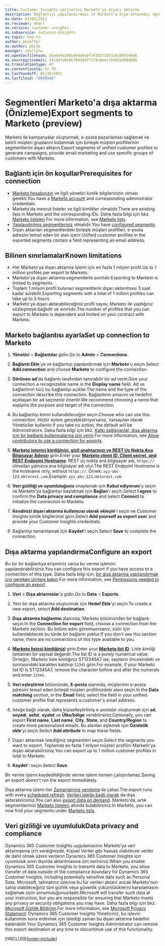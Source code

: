 ```yaml
---
title: Customer Insights verilerini Marketo'ya dışarı aktarma
description: Bağlantıyı yapılandırmayı ve Marketo'a dışa aktarmayı öğrenin.
ms.date: 03/03/2021
ms.reviewer: mhart
ms.service: customer-insights
ms.subservice: audience-insights
ms.topic: how-to
author: pkieffer
ms.author: philk
manager: shellyha
ms.openlocfilehash: b5a644e286bd44d4ebf7d1837255326c005b48d6
ms.sourcegitcommit: 74cd4fa9cbb784d9dff174c0eec7b4dcb408d66b
ms.translationtype: HT
ms.contentlocale: tr-TR
ms.lasthandoff: 05/18/2021
ms.locfileid: "6059340"
---
```

# <a name="export-segments-to-marketo-preview"></a><span data-ttu-id="e1f33-103">Segmentleri Marketo'a dışa aktarma (Önizleme)</span><span class="sxs-lookup"><span data-stu-id="e1f33-103">Export segments to Marketo (preview)</span></span>

<span data-ttu-id="e1f33-104">Marketo ile kampanyalar oluşturmak, e-posta pazarlaması sağlamak ve belirli müşteri gruplarını kullanmak için birleşik müşteri profillerinin segmentlerini dışarı aktarın.</span><span class="sxs-lookup"><span data-stu-id="e1f33-104">Export segments of unified customer profiles to generate campaigns, provide email marketing and use specific groups of customers with Marketo.</span></span>

## <a name="prerequisites-for-connection"></a><span data-ttu-id="e1f33-105">Bağlantı için ön koşullar</span><span class="sxs-lookup"><span data-stu-id="e1f33-105">Prerequisites for connection</span></span>

-   <span data-ttu-id="e1f33-106">[Marketo hesabınızın](https://login.marketo.com/) ve ilgili yönetici kimlik bilgilerinizin olması gerekir.</span><span class="sxs-lookup"><span data-stu-id="e1f33-106">You have a [Marketo account](https://login.marketo.com/) and corresponding administrator credentials.</span></span>
-   <span data-ttu-id="e1f33-107">Marketo'da mevcut listeler ve ilgili kimlikler olmalıdır.</span><span class="sxs-lookup"><span data-stu-id="e1f33-107">There are existing lists in Marketo and the corresponding IDs.</span></span> <span data-ttu-id="e1f33-108">Daha fazla bilgi için bkz. [Marketo listeleri](https://docs.marketo.com/display/public/DOCS/Understanding+Static+Lists).</span><span class="sxs-lookup"><span data-stu-id="e1f33-108">For more information, see [Marketo lists](https://docs.marketo.com/display/public/DOCS/Understanding+Static+Lists).</span></span>
-   <span data-ttu-id="e1f33-109">[Yapılandırılmış segmentleriniz](segments.md) olmalıdır.</span><span class="sxs-lookup"><span data-stu-id="e1f33-109">You have [configured segments](segments.md).</span></span>
-   <span data-ttu-id="e1f33-110">Dışarı aktarılan segmentlerdeki birleşik müşteri profilleri, e-posta adresini temsil eden bir alan içerir.</span><span class="sxs-lookup"><span data-stu-id="e1f33-110">Unified customer profiles in the exported segments contain a field representing an email address.</span></span>

## <a name="known-limitations"></a><span data-ttu-id="e1f33-111">Bilinen sınırlamalar</span><span class="sxs-lookup"><span data-stu-id="e1f33-111">Known limitations</span></span>

- <span data-ttu-id="e1f33-112">Her Marketo'ya dışarı aktarma işlemi için en fazla 1 milyon profil.</span><span class="sxs-lookup"><span data-stu-id="e1f33-112">Up to 1 million profiles per export to Marketo.</span></span>
- <span data-ttu-id="e1f33-113">Marketo'ya dışarı aktarma segmentlerle sınırlıdır.</span><span class="sxs-lookup"><span data-stu-id="e1f33-113">Exporting to Marketo is limited to segments.</span></span>
- <span data-ttu-id="e1f33-114">Toplam 1 milyon profil bulunan segmentlerin dışarı aktarılması 3 saat kadar sürebilir.</span><span class="sxs-lookup"><span data-stu-id="e1f33-114">Exporting segments with a total of 1 million profiles can take up to 3 hours.</span></span> 
- <span data-ttu-id="e1f33-115">Marketo'ya dışarı aktarabileceğiniz profil sayısı, Marketo ile yaptığınız sözleşmeye bağlıdır ve sınırlıdır.</span><span class="sxs-lookup"><span data-stu-id="e1f33-115">The number of profiles that you can export to Marketo is dependent and limited on your contract with Marketo.</span></span>

## <a name="set-up-connection-to-marketo"></a><span data-ttu-id="e1f33-116">Marketo bağlantısı ayarla</span><span class="sxs-lookup"><span data-stu-id="e1f33-116">Set up connection to Marketo</span></span>

1. <span data-ttu-id="e1f33-117">**Yönetici** > **Bağlantılar** gidin.</span><span class="sxs-lookup"><span data-stu-id="e1f33-117">Go to **Admin** > **Connections**.</span></span>

1. <span data-ttu-id="e1f33-118">**Bağlantı Ekle**'ye ve bağlantıyı yapılandırmak için **Marketo**'u seçin.</span><span class="sxs-lookup"><span data-stu-id="e1f33-118">Select **Add connection** and choose **Marketo** to configure the connection.</span></span>

1. <span data-ttu-id="e1f33-119">**Görünen ad**'da bağlantı tarafından tanınabilir bir ad verin.</span><span class="sxs-lookup"><span data-stu-id="e1f33-119">Give your connection a recognizable name in the **Display name** field.</span></span> <span data-ttu-id="e1f33-120">Ad ve bağlantının türü bu bağlantıyı açıklar.</span><span class="sxs-lookup"><span data-stu-id="e1f33-120">The name and the type of the connection describe this connection.</span></span> <span data-ttu-id="e1f33-121">Bağlantının amacını ve hedefini açıklayan bir ad seçmeniz önerilir.</span><span class="sxs-lookup"><span data-stu-id="e1f33-121">We recommend choosing a name that explains the purpose and target of the connection.</span></span>

1. <span data-ttu-id="e1f33-122">Bu bağlantıyı kimin kullanabileceğini seçin.</span><span class="sxs-lookup"><span data-stu-id="e1f33-122">Choose who can use this connection.</span></span> <span data-ttu-id="e1f33-123">Hiçbir eylem gerçekleştiriyorsanız, varsayılan olarak Yöneticiler kullanılır.</span><span class="sxs-lookup"><span data-stu-id="e1f33-123">If you take no action, the default will be Administrators.</span></span> <span data-ttu-id="e1f33-124">Daha fazla bilgi için bkz. [Katkı sağlayanlar, dışa aktarma için bir bağlantı kullanmalarına izin verin](connections.md#allow-contributors-to-use-a-connection-for-exports).</span><span class="sxs-lookup"><span data-stu-id="e1f33-124">For more information, see [Allow contributors to use a connection for exports](connections.md#allow-contributors-to-use-a-connection-for-exports).</span></span>

1. <span data-ttu-id="e1f33-125">**[Marketo istemci kimliğinizi, gizli anahtarınızı ve REST Uç Nokta Ana Bilgisayar Adınızı](https://developers.marketo.com/rest-api/authentication/)** girin.</span><span class="sxs-lookup"><span data-stu-id="e1f33-125">Enter your **[Marketo client ID, Client secret, and REST Endpoint Hostname](https://developers.marketo.com/rest-api/authentication/)**.</span></span> <span data-ttu-id="e1f33-126">REST uç nokta ana bilgisayar adı, `https://` olmadan yalnızca ana bilgisayar adı olur.</span><span class="sxs-lookup"><span data-stu-id="e1f33-126">The REST Endpoint Hostname is the hostname only, without `https://`.</span></span> <span data-ttu-id="e1f33-127">Örnek: `xyz-abc-123.mktorest.com`.</span><span class="sxs-lookup"><span data-stu-id="e1f33-127">Example: `xyz-abc-123.mktorest.com`.</span></span> 

1. <span data-ttu-id="e1f33-128">**Veri gizliliği ve uyumluluğunu** onaylamak için **Kabul ediyorum**'u seçin ve Marketo'ya bağlantıyı başlatmak için **Bağlan**'ı seçin.</span><span class="sxs-lookup"><span data-stu-id="e1f33-128">Select **I agree** to confirm the **Data privacy and compliance** and select **Connect** to initialize the connection to Marketo.</span></span>

1. <span data-ttu-id="e1f33-129">**Kendinizi dışarı aktarma kullanıcısı olarak ekleyin**'i seçin ve Customer Insights kimlik bilgilerinizi girin.</span><span class="sxs-lookup"><span data-stu-id="e1f33-129">Select **Add yourself as export user** and provide your Customer Insights credentials.</span></span>

1. <span data-ttu-id="e1f33-130">Bağlantıyı tamamlamak için **Kaydet**'i seçin.</span><span class="sxs-lookup"><span data-stu-id="e1f33-130">Select **Save** to complete the connection.</span></span>

## <a name="configure-an-export"></a><span data-ttu-id="e1f33-131">Dışa aktarma yapılandırma</span><span class="sxs-lookup"><span data-stu-id="e1f33-131">Configure an export</span></span>

<span data-ttu-id="e1f33-132">Bu tür bir bağlantıya erişiminiz varsa bu verme işlemini yapılandırabilirsiniz.</span><span class="sxs-lookup"><span data-stu-id="e1f33-132">You can configure this export if you have access to a connection of this type.</span></span> <span data-ttu-id="e1f33-133">Daha fazla bilgi için, [bir dışa aktarma yapılandırmak için gereken izinlere bakın](export-destinations.md#set-up-a-new-export).</span><span class="sxs-lookup"><span data-stu-id="e1f33-133">For more information, see [Permissions needed to configure an export](export-destinations.md#set-up-a-new-export).</span></span>

1. <span data-ttu-id="e1f33-134">**Veri** > **Dışa aktarmalar**'a gidin.</span><span class="sxs-lookup"><span data-stu-id="e1f33-134">Go to **Data** > **Exports**.</span></span>

1. <span data-ttu-id="e1f33-135">Yeni bir dışa aktarma oluşturmak için **Hedef Ekle**'yi seçin.</span><span class="sxs-lookup"><span data-stu-id="e1f33-135">To create a new export, select **Add destination**.</span></span>

1. <span data-ttu-id="e1f33-136">**Dışa aktarma bağlantısı** alanında, Marketo bölümünden bir bağlantı seçin.</span><span class="sxs-lookup"><span data-stu-id="e1f33-136">In the **Connection for export** field, choose a connection from the Marketo section.</span></span> <span data-ttu-id="e1f33-137">Bu bölüm adını göremiyorsanız, sizin için kullanılabilecek bu türde bir bağlantı yoktur.</span><span class="sxs-lookup"><span data-stu-id="e1f33-137">If you don't see this section name, there are no connections of this type available to you.</span></span>

1. <span data-ttu-id="e1f33-138">**[Marketo listesi kimliğinizi](https://docs.marketo.com/display/public/DOCS/Understanding+Static+Lists)** girin.</span><span class="sxs-lookup"><span data-stu-id="e1f33-138">Enter your **[Marketo list ID](https://docs.marketo.com/display/public/DOCS/Understanding+Static+Lists)**.</span></span> <span data-ttu-id="e1f33-139">Liste kimliği tamamen bir sayısal değerdir.</span><span class="sxs-lookup"><span data-stu-id="e1f33-139">The list ID is a purely numerical value.</span></span> <span data-ttu-id="e1f33-140">Örneğin, Marketo liste kimliğiniz ST12345A7 ise, sayıların öncesindeki ve sonrasındaki karakteri kaldırıp `12345` girin.</span><span class="sxs-lookup"><span data-stu-id="e1f33-140">For example, if your Marketo list ID is ST12345A7, remove the character before and after the numerals and enter `12345`.</span></span> 

1. <span data-ttu-id="e1f33-141">**Veri eşleştirme** bölümünde, **E-posta** alanında, müşterinin e-posta adresini temsil eden birleşik müşteri profilinizdeki alanı seçin.</span><span class="sxs-lookup"><span data-stu-id="e1f33-141">In the **Data matching** section, in the **Email** field, select the field in your unified customer profile that represents a customer's email address.</span></span> 

1. <span data-ttu-id="e1f33-142">Isteğe bağlı olarak, daha kişiselleştirilmiş e-postalar oluşturmak için **ad**, **soyadı**, **şehir**, **eyalet** ve **Ülke/bölge** verebilirsiniz.</span><span class="sxs-lookup"><span data-stu-id="e1f33-142">Optionally, you can export **First name**, **Last name**, **City**, **State**, and **Country/Region**  to create more personalized emails.</span></span> <span data-ttu-id="e1f33-143">Bu alanları eşlemek için **Öznitelik ekle**'yi seçin.</span><span class="sxs-lookup"><span data-stu-id="e1f33-143">Select **Add attribute** to map these fields.</span></span>

1. <span data-ttu-id="e1f33-144">Dışarı aktarmak istediğiniz segmentleri seçin.</span><span class="sxs-lookup"><span data-stu-id="e1f33-144">Select the segments you want to export.</span></span> <span data-ttu-id="e1f33-145">Toplamda en fazla 1 milyon müşteri profilini Marketo'ya dışarı aktarabilirsiniz.</span><span class="sxs-lookup"><span data-stu-id="e1f33-145">You can export up to 1 million customer profiles in total to Marketo.</span></span>

1. <span data-ttu-id="e1f33-146">**Kaydet**'i seçin.</span><span class="sxs-lookup"><span data-stu-id="e1f33-146">Select **Save**.</span></span>

<span data-ttu-id="e1f33-147">Bir verme işlemi kaydedildiğinde verme işlemi hemen çalıştırılamaz.</span><span class="sxs-lookup"><span data-stu-id="e1f33-147">Saving an export doesn't run the export immediately.</span></span>

<span data-ttu-id="e1f33-148">Dışa aktarma işlemi her [Zamanlanmış yenileme](system.md#schedule-tab) ile çalışır.</span><span class="sxs-lookup"><span data-stu-id="e1f33-148">The export runs with every [scheduled refresh](system.md#schedule-tab).</span></span> <span data-ttu-id="e1f33-149">[Verileri isteğe bağlı olarak](export-destinations.md#run-exports-on-demand) da dışa aktarabilirsiniz.</span><span class="sxs-lookup"><span data-stu-id="e1f33-149">You can also [export data on demand](export-destinations.md#run-exports-on-demand).</span></span> <span data-ttu-id="e1f33-150">Marketo'da, artık segmentlerinizi [Marketo listeleri](https://docs.marketo.com/display/public/DOCS/Understanding+Static+Lists) altında bulabilirsiniz.</span><span class="sxs-lookup"><span data-stu-id="e1f33-150">In Marketo, you can now find your segments under [Marketo lists](https://docs.marketo.com/display/public/DOCS/Understanding+Static+Lists).</span></span>


## <a name="data-privacy-and-compliance"></a><span data-ttu-id="e1f33-151">Veri gizliliği ve uyumluluk</span><span class="sxs-lookup"><span data-stu-id="e1f33-151">Data privacy and compliance</span></span>

<span data-ttu-id="e1f33-152">Dynamics 365 Customer Insights uygulamasının Marketo'ya veri aktarmasına izin verdiğinizde, Kişisel Veriler gibi hassas olabilecek veriler de dahil olmak üzere verilerin Dynamics 365 Customer Insights için uyumluluk sınırı dışında aktarılmasına izin verirsiniz.</span><span class="sxs-lookup"><span data-stu-id="e1f33-152">When you enable Dynamics 365 Customer Insights to transmit data to Marketo, you allow transfer of data outside of the compliance boundary for Dynamics 365 Customer Insights, including potentially sensitive data such as Personal Data.</span></span> <span data-ttu-id="e1f33-153">Microsoft, talimatınız üzerine bu tür verileri aktarır ancak Marketo'nun sahip olabileceğiniz tüm gizlilik veya güvenlik yükümlülüklerini karşılamasını sağlamak sizin sorumluluğunuzdadır.</span><span class="sxs-lookup"><span data-stu-id="e1f33-153">Microsoft will transfer such data at your instruction, but you are responsible for ensuring that Marketo meets any privacy or security obligations you may have.</span></span> <span data-ttu-id="e1f33-154">Daha fazla bilgi için bkz. [Microsoft Gizlilik Bildirimi](https://go.microsoft.com/fwlink/?linkid=396732).</span><span class="sxs-lookup"><span data-stu-id="e1f33-154">For more information, see [Microsoft Privacy Statement](https://go.microsoft.com/fwlink/?linkid=396732).</span></span>
<span data-ttu-id="e1f33-155">Dynamics 365 Customer Insights Yöneticiniz, bu işlevin kullanımını sona erdirmek için istediği zaman bu dışarı aktarma hedefini kaldırabilir.</span><span class="sxs-lookup"><span data-stu-id="e1f33-155">Your Dynamics 365 Customer Insights Administrator can remove this export destination at any time to discontinue use of this functionality.</span></span>


[!INCLUDE[footer-include](../includes/footer-banner.md)]
